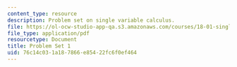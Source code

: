 ```yaml
---
content_type: resource
description: Problem set on single variable calculus.
file: https://ol-ocw-studio-app-qa.s3.amazonaws.com/courses/18-01-single-variable-calculus-fall-2006/76c14c031a187866e85422fc6f0ef464_ps1.pdf
file_type: application/pdf
resourcetype: Document
title: Problem Set 1
uid: 76c14c03-1a18-7866-e854-22fc6f0ef464
---
```

